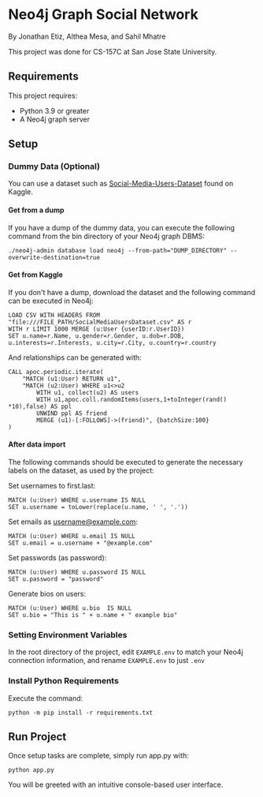 # Neo4j Graph Social Network
By Jonathan Etiz, Althea Mesa, and Sahil Mhatre

This project was done for CS-157C at San Jose State University.

## Requirements
This project requires:
- Python 3.9 or greater
- A Neo4j graph server

## Setup
### Dummy Data (Optional)
You can use a dataset such as [Social-Media-Users-Dataset](https://www.kaggle.com/datasets/arindamsahoo/social-media-users/data) found on Kaggle.
#### Get from a dump
If you have a dump of the dummy data, you can execute the following command from the bin directory of your Neo4j graph DBMS:
```
./neo4j-admin database load neo4j --from-path="DUMP_DIRECTORY" --overwrite-destination=true
```
#### Get from Kaggle
If you don't have a dump, download the dataset and the following command can be executed in Neo4j:
```
LOAD CSV WITH HEADERS FROM "file:///FILE_PATH/SocialMediaUsersDataset.csv" AS r
WITH r LIMIT 1000 MERGE (u:User {userID:r.UserID})
SET u.name=r.Name, u.gender=r.Gender, u.dob=r.DOB, u.interests=r.Interests, u.city=r.City, u.country=r.country
```
And relationships can be generated with:
```
CALL apoc.periodic.iterate(
    "MATCH (u1:User) RETURN u1",
    "MATCH (u2:User) WHERE u1<>u2
        WITH u1, collect(u2) AS users 
        WITH u1,apoc.coll.randomItems(users,1+toInteger(rand() *10),false) AS ppl
        UNWIND ppl AS friend
        MERGE (u1)-[:FOLLOWS]->(friend)", {batchSize:100}
)
```
#### After data import
The following commands should be executed to generate the necessary labels on the dataset, as used by the project:

Set usernames to first.last:
```
MATCH (u:User) WHERE u.username IS NULL
SET u.username = toLower(replace(u.name, ' ', '.'))
```
Set emails as username@example.com:
```
MATCH (u:User) WHERE u.email IS NULL
SET u.email = u.username + "@example.com"
```
Set passwords (as password):
```
MATCH (u:User) WHERE u.password IS NULL
SET u.password = "password"
```
Generate bios on users:
```
MATCH (u:User) WHERE u.bio  IS NULL
SET u.bio = "This is " + u.name + " example bio"
```

### Setting Environment Variables
In the root directory of the project, edit `EXAMPLE.env` to match your Neo4j connection information, and rename `EXAMPLE.env` to just `.env`

### Install Python Requirements
Execute the command:
```
python -m pip install -r requirements.txt
```

## Run Project
Once setup tasks are complete, simply run app.py with:
```
python app.py
```
You will be greeted with an intuitive console-based user interface.